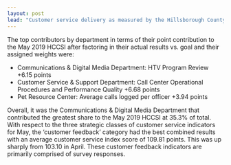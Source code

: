 ```yaml
---
layout: post
lead: "Customer service delivery as measured by the Hillsborough County Consolidated Service Index (HCCSI) increased 4.98 percent in the month of May 2019. For the month, the HCCSI finished at the 104.98 point level which is in the very center of the desired 100.0 to 110.0 point range. This is up +326 basis points from April 2019 and the best month of 2019 to date."
---
```


The top contributors by department in terms of their point contribution to the May 2019 HCCSI after factoring in their actual results vs. goal and their assigned weights were:

* Communications & Digital Media Department: HTV Program Review +6.15 points
* Customer Service & Support Department: Call Center Operational Procedures and Performance Quality +6.68 points
* Pet Resource Center: Average calls logged per officer +3.94 points

Overall, it was the Communications & Digital Media Department that contributed the greatest share to the May 2019 HCCSI at 35.3% of total. With respect to the three strategic classes of customer service indicators for May, the ‘customer feedback’ category had the best combined results with an average customer service index score of 109.81 points. This was up sharply from 103.10 in April. These customer feedback indicators are primarily comprised of survey responses.
